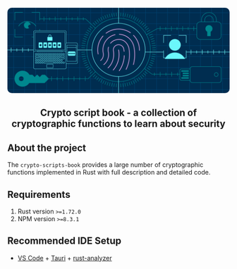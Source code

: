 <p align="center">
    <img style="border-radius:10px;" src="images/main.png" alt="main.png"/>
</p>

<h2>
	<p align="center">
    	<strong>
        	Crypto script book - a collection of cryptographic functions to learn about security
   		</strong>
	</p>
</h2>

## About the project

The `crypto-scripts-book` provides a large number of cryptographic functions implemented in Rust with full description and detailed code.

## Requirements

1. Rust version `>=1.72.0`
2. NPM version `>=8.3.1`

## Recommended IDE Setup

- [VS Code](https://code.visualstudio.com/) + [Tauri](https://marketplace.visualstudio.com/items?itemName=tauri-apps.tauri-vscode) + [rust-analyzer](https://marketplace.visualstudio.com/items?itemName=rust-lang.rust-analyzer)
